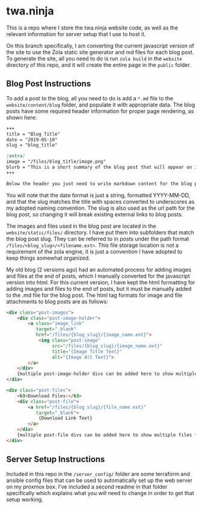 # twa.ninja

This is a repo where I store the twa.ninja website code, as well as the relevant information for server setup that I use to host it.

On this branch specifically, I am converting the current javascript version of the site to use the Zola static site generator and md files for each blog post. To generate the site, all you need to do is run `zola build` in the `website` directory of this repo, and it will create the entire page in the `public` folder.

## Blog Post Instructions

To add a post to the blog, all you need to do is add a `*.md` file to the `website/content/blog` folder, and populate it with appropriate data. The blog posts have some required header information for proper page rendering, as shown here:

```markdown
+++
title = "Blog Title"
date = "2019-05-10"
slug = "blog_title"

[extra]
image = "/files/blog_title/image.png"
blurb = "This is a short summary of the blog post that will appear on index pages. If it is too long it will be automatically truncated."
+++

Below the header you just need to write markdown content for the blog post. You can also use html tags to do things like emebed YouTube videos, or post inline images and files for download. I am using specific html tags for the last two, which will be explained below.
```
You will note that the date format is just a string, formatted YYYY-MM-DD, and that the slug matches the title with spaces converted to underscores as my adopted naming convention. The slug is also used as the url path for the blog post, so changing it will break existing external links to blog posts.

The images and files used in the blog post are located in the `website/static/files/` directory. I have put them into subfolders that match the blog post slug. They can be referred to in posts under the path format `/files/<blog_slug>/<filename.ext>`. This file storage location is not a requirement of the zola engine, it is just a convention I have adopted to keep things somewhat organized.

My old blog (2 versions ago) had an automated process for adding images and files at the end of posts, which I manually converted for the javascript version into html. For this current version, I have kept the html formatting for adding images and files to the end of posts, but it must be manually added to the .md file for the blog post. The html tag formats for image and file attachments to blog posts are as follows: 

```html
<div class="post-images">
    <div class="post-image-holder">
        <a class="image_link" 
           target="_blank" 
           href="/files/{blog_slug}/{image_name.ext}">
            <img class="post-image" 
                 src="/files/{blog_slug}/{image_name.ext}" 
                 title="{Image Title Text}" 
                 alt="{Image Alt Text}">
        </a>
    </div>
    {multiple post-image-holder divs can be added here to show multiple images}
</div>
```
```html
<div class="post-files">
	<h3>Download Files:</h3>
	<div class="post-file">
		<a href="/files/{blog_slug}/{file_name.ext}" 
           target="_blank">
            {Download Link Text}
        </a>
	</div>
    {multiple post-file divs can be added here to show multiple files for download}
</div>
```
## Server Setup Instructions

Included in this repo in the `/server_config/` folder are some terraform and ansible config files that can be used to automatically set up the web server on my proxmox box. I've included a second readme in that folder specifically which explains what you will need to change in order to get that setup working.
